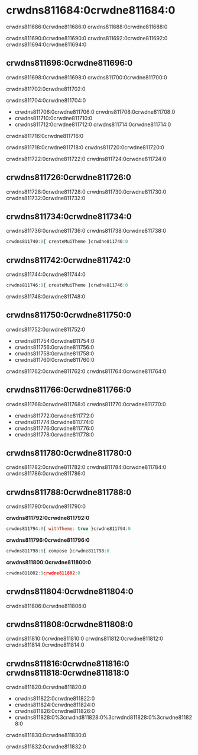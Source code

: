 # crwdns811684:0crwdne811684:0

<p class="description">crwdns811686:0crwdne811686:0 crwdns811688:0crwdne811688:0</p>

crwdns811690:0crwdne811690:0 crwdns811692:0crwdne811692:0 crwdns811694:0crwdne811694:0

## crwdns811696:0crwdne811696:0

crwdns811698:0crwdne811698:0 crwdns811700:0crwdne811700:0

crwdns811702:0crwdne811702:0

crwdns811704:0crwdne811704:0

- crwdns811706:0crwdne811706:0 crwdns811708:0crwdne811708:0
- crwdns811710:0crwdne811710:0
- crwdns811712:0crwdne811712:0 crwdns811714:0crwdne811714:0

crwdns811716:0crwdne811716:0

crwdns811718:0crwdne811718:0 crwdns811720:0crwdne811720:0

crwdns811722:0crwdne811722:0 crwdns811724:0crwdne811724:0

## crwdns811726:0crwdne811726:0

crwdns811728:0crwdne811728:0 crwdns811730:0crwdne811730:0 crwdns811732:0crwdne811732:0

## crwdns811734:0crwdne811734:0

crwdns811736:0crwdne811736:0 crwdns811738:0crwdne811738:0

```js
crwdns811740:0{ createMuiTheme }crwdne811740:0
```

## crwdns811742:0crwdne811742:0

crwdns811744:0crwdne811744:0

```js
crwdns811746:0{ createMuiTheme }crwdne811746:0
```

crwdns811748:0crwdne811748:0

## crwdns811750:0crwdne811750:0

crwdns811752:0crwdne811752:0

- crwdns811754:0crwdne811754:0
- crwdns811756:0crwdne811756:0
- crwdns811758:0crwdne811758:0
- crwdns811760:0crwdne811760:0

crwdns811762:0crwdne811762:0 crwdns811764:0crwdne811764:0

## crwdns811766:0crwdne811766:0

crwdns811768:0crwdne811768:0 crwdns811770:0crwdne811770:0

- crwdns811772:0crwdne811772:0
- crwdns811774:0crwdne811774:0
- crwdns811776:0crwdne811776:0
- crwdns811778:0crwdne811778:0

## crwdns811780:0crwdne811780:0

crwdns811782:0crwdne811782:0 crwdns811784:0crwdne811784:0 crwdns811786:0crwdne811786:0

## crwdns811788:0crwdne811788:0

crwdns811790:0crwdne811790:0

**crwdns811792:0crwdne811792:0**

```js
crwdns811794:0{ withTheme: true }crwdne811794:0
```

**crwdns811796:0crwdne811796:0**

```js
crwdns811798:0{ compose }crwdne811798:0
```

**crwdns811800:0crwdne811800:0**

```js
crwdns811802:0crwdne811802:0
```

## crwdns811804:0crwdne811804:0

crwdns811806:0crwdne811806:0

## crwdns811808:0crwdne811808:0

crwdns811810:0crwdne811810:0 crwdns811812:0crwdne811812:0 crwdns811814:0crwdne811814:0

## crwdns811816:0crwdne811816:0 crwdns811818:0crwdne811818:0

crwdns811820:0crwdne811820:0

- crwdns811822:0crwdne811822:0
- crwdns811824:0crwdne811824:0
- crwdns811826:0crwdne811826:0
- crwdns811828:0%3crwdnd811828:0%3crwdnd811828:0%3crwdne811828:0

crwdns811830:0crwdne811830:0

crwdns811832:0crwdne811832:0